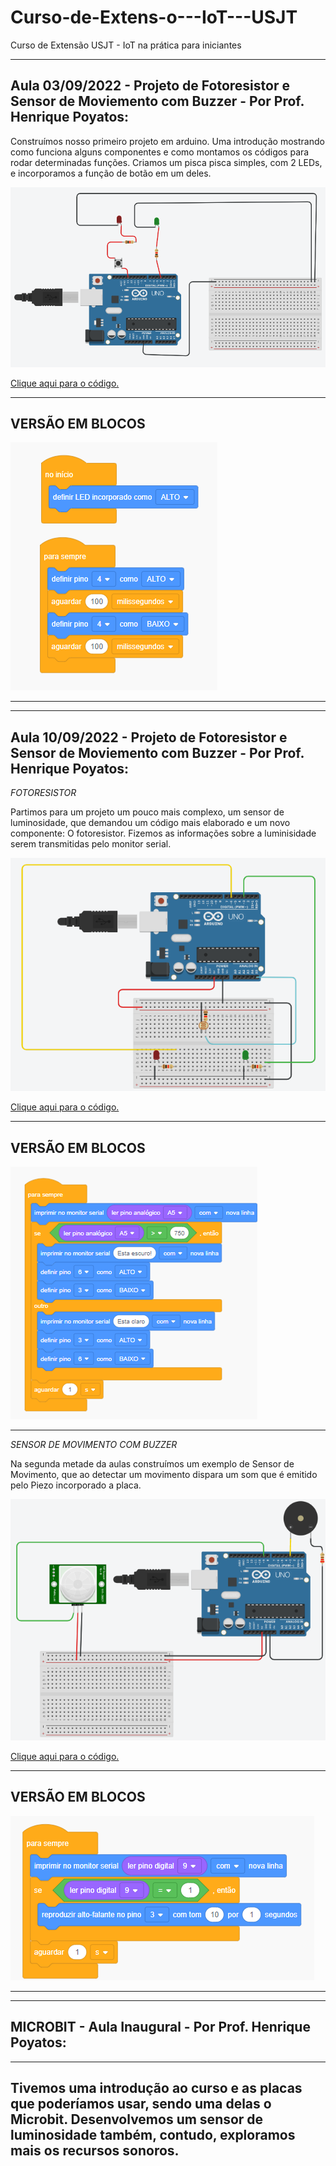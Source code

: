 # Curso-de-Extens-o---IoT---USJT
Curso de Extensão USJT - IoT na prática para iniciantes

-----------------------------------------------------------------------------------------------------------------------------------------------------------------------
  Aula 03/09/2022 - Projeto de Fotoresistor e Sensor de Moviemento com Buzzer - Por Prof. Henrique Poyatos:
-----------------------------------------------------------------------------------------------------------------------------------------------------------------------

Construímos nosso primeiro projeto em arduino. Uma introdução mostrando como funciona alguns componentes e como montamos os códigos para rodar determinadas funções. Criamos um pisca pisca simples, com 2 LEDs, e incorporamos a função de botão em um deles.

<img src="piscapisca.png">

<a href="piscapisca.ino">Clique aqui para o código.<a/>

-----------------------------------------------------------------------------------------------------------------------------------------------------------------------
VERSÃO EM BLOCOS
-----------------------------------------------------------------------------------------------------------------------------------------------------------------------
<img src="blocopisca.png">

-----------------------------------------------------------------------------------------------------------------------------------------------------------------------
  
-----------------------------------------------------------------------------------------------------------------------------------------------------------------------
  Aula 10/09/2022 - Projeto de Fotoresistor e Sensor de Moviemento com Buzzer - Por Prof. Henrique Poyatos:
-----------------------------------------------------------------------------------------------------------------------------------------------------------------------
*FOTORESISTOR*
  
Partimos para um projeto um pouco mais complexo, um sensor de luminosidade, que demandou um código mais elaborado e um novo componente: O fotoresistor. Fizemos as informações sobre a luminisidade serem transmitidas pelo monitor serial.

<img src="fotoresistor.png"> 

<a href="projeto fotoresistor.ino">Clique aqui para o código.<a/>  
  
-----------------------------------------------------------------------------------------------------------------------------------------------------------------------
VERSÃO EM BLOCOS
-----------------------------------------------------------------------------------------------------------------------------------------------------------------------
<img src="blocofotoresistor.png">

-----------------------------------------------------------------------------------------------------------------------------------------------------------------------
*SENSOR DE MOVIMENTO COM BUZZER*

Na segunda metade da aulas construímos um exemplo de Sensor de Movimento, que ao detectar um movimento dispara um som que é emitido pelo Piezo incorporado a placa.

<img src="sensordemov.png"> 

<a href="sensor de mov.ino">Clique aqui para o código.<a/> 

-----------------------------------------------------------------------------------------------------------------------------------------------------------------------
VERSÃO EM BLOCOS
-----------------------------------------------------------------------------------------------------------------------------------------------------------------------
<img src="blocosendordemov.png">

-----------------------------------------------------------------------------------------------------------------------------------------------------------------------

-----------------------------------------------------------------------------------------------------------------------------------------------------------------------
MICROBIT - Aula Inaugural - Por Prof. Henrique Poyatos:
-----------------------------------------------------------------------------------------------------------------------------------------------------------------------
-----------------------------------------------------------------------------------------------------------------------------------------------------------------------
Tivemos uma introdução ao curso e as placas que poderíamos usar, sendo uma delas o Microbit. Desenvolvemos um sensor de luminosidade também, contudo, exploramos mais os recursos sonoros.
-----------------------------------------------------------------------------------------------------------------------------------------------------------------------
  
